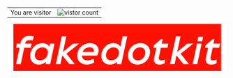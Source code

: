<br/>

<table>
  <tr>
    <td>You are visitor</td>
    <td><img src="https://profile-counter.glitch.me/Tiktodz/count.svg" alt="vistor count" height="30" /></td>
  </tr>
</table>

![Alt text](https://raw.githubusercontent.com/Tiktodz/Tiktodz/main/20231012_004511.png)
